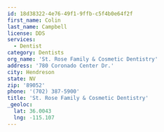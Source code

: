 ```yaml
---
id: 18d38322-4e76-49f1-9ffb-c5f4b0e64f2f
first_name: Colin
last_name: Campbell
license: DDS
services:
  - Dentist
category: Dentists
org_name: 'St. Rose Family & Cosmetic Dentistry'
address: '780 Coronado Center Dr.'
city: Hendreson
state: NV
zip: '89052'
phone: '(702) 387-5900'
title: 'St. Rose Family & Cosmetic Dentistry'
_geoloc:
  lat: 36.0043
  lng: -115.107
---
```

